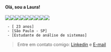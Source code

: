 #### Olá, sou a Laura!
<img src="https://img.icons8.com/small/16/000000/html.png"/><img src="https://img.icons8.com/small/16/000000/sql.png"/><img src="https://img.icons8.com/small/16/000000/c-plus-plus.png"/><img src="https://img.icons8.com/small/16/000000/css.png"/><img src="https://img.icons8.com/small/16/000000/cs.png"/><img src="https://img.icons8.com/small/16/000000/js.png"/><img src="https://img.icons8.com/small/16/000000/json.png"/><img src="https://img.icons8.com/small/16/000000/ps.png"/><img src="https://img.icons8.com/small/16/000000/code-file.png"/>

     - [ 23 anos] 
     - [São Paulo - SP] 
     - [Estudante de análise de sistemas] 

> Entre em contato comigo: [Linkedin](https://www.linkedin.com/in/laurapadilha/) e [E-mail](mailto:laura.thalya@hotmail.com)
